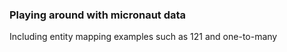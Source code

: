 ### Playing around with micronaut data

Including entity mapping examples such as 121 and one-to-many
